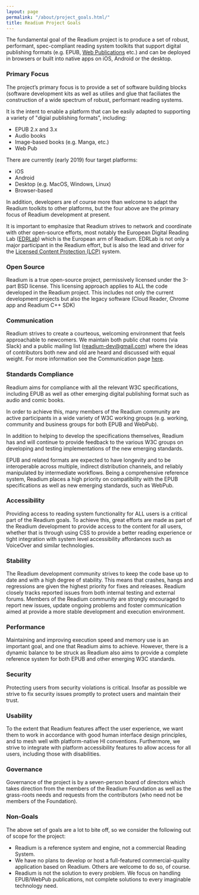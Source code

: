 ```yaml
---
layout: page
permalink: "/about/project_goals.html/"
title: Readium Project Goals
---
```


The fundamental goal of the Readium project is to produce a set of robust, performant, spec-compliant reading system toolkits that support digital publishing formats (e.g. EPUB, [Web Publications](https://www.w3.org/TR/wpub/) etc.) and can be deployed in browsers or built into native apps on iOS, Android or the desktop.  

### Primary Focus

The project’s primary focus is to provide a set of software building blocks (software development kits as well as utilies and glue that faciliates the construction of a wide spectrum of robust, performant reading systems.  

It is the intent to enable a platform that can be easily adapted to supporting a variety of "digial publishing formats", including:

- EPUB 2.x and 3.x
- Audio books
- Image-based books (e.g. Manga, etc.)
- Web Pub

There are currently (early 2019) four target platforms:

- iOS
- Android
- Desktop (e.g. MacOS, Windows, Linux)
- Browser-based

In addition, developers are of course more than welcome to adapt the Readium toolkits to other platforms, but the four above are the primary focus of Readium development at present.

It is important to emphasize that Readium strives to network and coordinate with other open-source efforts, most notably the European Digital Reading Lab ([EDRLab](https://www.edrlab.org/)) which is the European arm of Readium.  EDRLab is not only a major participant in the Readium effort, but is also the lead and driver for the [Licensed Content Protection (LCP)](https://www.edrlab.org/readium/readium-lcp/) system.

### Open Source

Readium is a true open-source project, permissively licensed under the 3-part BSD license.  This licensing approach applies to ALL the code developed in the Readium project. This includes not only the current development projects but also the legacy software (Cloud Reader, Chrome app and Readium C++ SDK)

### Communication

Readium strives to create a courteous, welcoming environment that feels approachable to newcomers. We maintain both public chat rooms (via Slack) and a public mailing list (readium-dev@gmail.com) where the ideas of contributors both new and old are heard and discussed with equal weight. For more information see the Communication page [here](https://readium.org/development/contributing/).

### Standards Compliance

Readium aims for compliance with all the relevant W3C specifications, including EPUB as well as other emerging digital publishing format such as audio and comic books.

In order to achieve this, many members of the Readium community are active participants in a wide variety of W3C working groups (e.g. working, community and business groups for both EPUB and WebPub).  

In addition to helping to develop the specifications themselves, Readium has and will continue to provide feedback to the various W3C groups on developing and testing implementations of the new emerging standards.

EPUB and related formats are expected to have longevity and to be interoperable across multiple, indirect distribution channels, and reliably manipulated by intermediate workflows. Being a comprehensive reference system, Readium places a high priority on compatibility with the EPUB specifications as well as new emerging standards, such as WebPub.

### Accessibility
Providing access to reading system functionality for ALL users is a critical part of the Readium goals.  To achieve this, great efforts are made as part of the Readium development to provide access to the content for all users, whether that is through using CSS to provide a better reading experience or tight integration with system level accessibility affordances such as VoiceOver and similar technologies.

### Stability

The Readium development community strives to keep the code base up to date and with a high degree of stability. This means that crashes, hangs and regressions are given the highest priority for fixes and releases.  Readium closely tracks reported issues from both internal testing and external forums.  Members of the Readium community are strongly encouraged to report new issues, update ongoing problems and foster communication aimed at provide a more stable development and execution environment.

### Performance

Maintaining and improving execution speed and memory use is an important goal, and one that Readium aims to achieve.  However, there is a dynamic balance to be struck as Readium also aims to provide a complete reference system for both EPUB and other emerging W3C standards.

### Security

Protecting users from security violations is critical. Insofar as possible we strive to fix security issues promptly to protect users and maintain their trust.

### Usability

To the extent that Readium features affect the user experience, we want them to work in accordance with good human interface design principles, and to mesh well with platform-native HI conventions. Furthermore, we strive to integrate with platform accessibility features to allow access for all users, including those with disabilities.

### Governance
Governance of the project is by a seven-person board of directors which takes direction from the members of the Readium Foundation as well as the grass-roots needs and requests from the contributors (who need not be members of the Foundation).

### Non-Goals

The above set of goals are a lot to bite off, so we consider the following out of scope for the project:

- Readium is a reference system and engine, not a commercial Reading System.
- We have no plans to develop or host a full-featured commercial-quality application based on Readium. Others are welcome to do so, of course.
- Readium is not the solution to every problem.  We focus on handling EPUB/WebPub publications, not complete solutions to every imaginable technology need.

 
